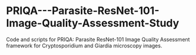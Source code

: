# PRIQA---Parasite-ResNet-101-Image-Quality-Assessment-Study
Code and scripts for PRIQA: Parasite ResNet-101 Image Quality Assessment framework for Cryptosporidium and Giardia microscopy images.
